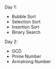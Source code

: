 Day 1:
* Bubble Sort
* Selection Sort
* Insertion Sort
* Binary Search

Day 2:
* GCD
* Prime Number
* Armstrong Number
